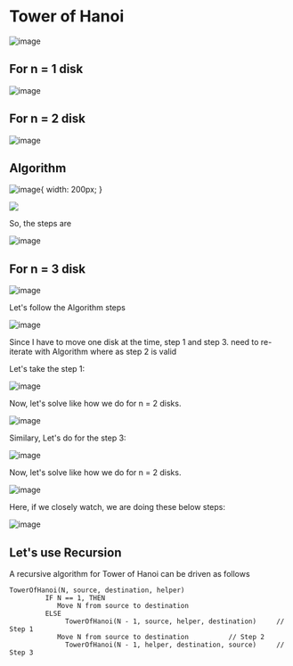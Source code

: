 # Tower of Hanoi

![image](https://user-images.githubusercontent.com/70228962/173197494-895a90b9-e142-4f41-90fe-fb31a8eb96b9.png)

## For n = 1 disk

![image](https://user-images.githubusercontent.com/70228962/173197517-23cd7a96-dff0-4050-95cf-71cd58ffe7b5.png)

## For n = 2 disk

![image](https://user-images.githubusercontent.com/70228962/173197529-1207f967-90f9-4c55-8246-7e4f671fc5df.png)

## Algorithm

![image](https://user-images.githubusercontent.com/70228962/173197550-6f409acf-2f74-4669-b64c-9da83039ba0a.png){ width: 200px; }

![](https://www.tutorialspoint.com/data_structures_algorithms/images/tower_of_hanoi.gif)

So, the steps are

![image](https://user-images.githubusercontent.com/70228962/173197577-94dd5bb1-f725-43b2-9851-9c44ce6e8968.png)

## For n = 3 disk

![image](https://user-images.githubusercontent.com/70228962/173197593-4010d2da-b1e9-4ed1-9d1b-80adf19d81ca.png)

Let's follow the Algorithm steps

![image](https://user-images.githubusercontent.com/70228962/173197614-c8a9ccf5-20b3-4eeb-8107-aabb133f67aa.png)

Since I have to move one disk at the time, step 1 and step 3. need to re-iterate with Algorithm where as step 2 is valid

Let's take the step 1:

![image](https://user-images.githubusercontent.com/70228962/173197686-4079c3ea-250e-4b11-a8b7-dc7f8f7d9721.png)

Now, let's solve like how we do for n = 2 disks.

![image](https://user-images.githubusercontent.com/70228962/173197713-ed1735b6-132c-4d3c-8018-a98847e0575d.png)

Similary, Let's do for the step 3:

![image](https://user-images.githubusercontent.com/70228962/173197747-c8126b26-85f4-452c-857f-4312d43836b8.png)

Now, let's solve like how we do for n = 2 disks.

![image](https://user-images.githubusercontent.com/70228962/173197758-f9dd5ca6-0fb6-48a9-a793-c379328a61d9.png)

Here, if we closely watch, we are doing these below steps:

![image](https://user-images.githubusercontent.com/70228962/173197577-94dd5bb1-f725-43b2-9851-9c44ce6e8968.png)

## Let's use Recursion

A recursive algorithm for Tower of Hanoi can be driven as follows 

```
TowerOfHanoi(N, source, destination, helper)
         IF N == 1, THEN
      	    Move N from source to destination            
         ELSE
 	          TowerOfHanoi(N - 1, source, helper, destination)     // Step 1
      	    Move N from source to destination          // Step 2
 	          TowerOfHanoi(N - 1, helper, destination, source)     // Step 3
```


